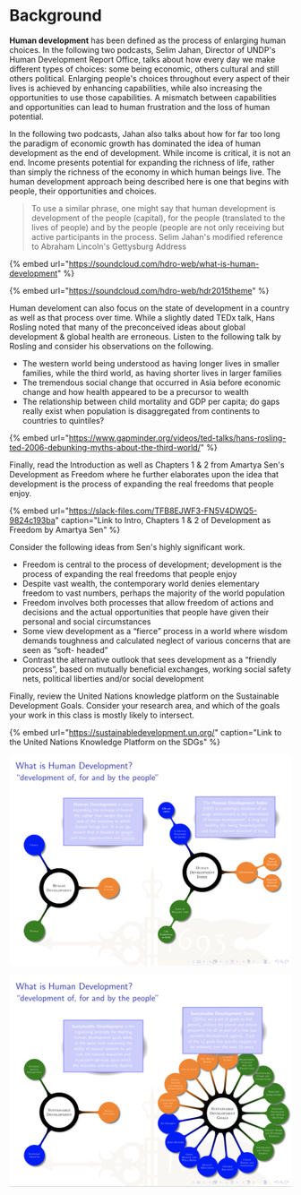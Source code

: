 # Background

**Human development** has been defined as the process of enlarging human choices.  In the following two podcasts, Selim Jahan, Director of UNDP's Human Development Report Office, talks about how every day we make different types of choices: some being economic, others cultural and still others political. Enlarging people's choices throughout every aspect of their lives is achieved by enhancing capabilities, while also increasing the opportunities to use those capabilities.  A mismatch between capabilities and opportunities can lead to human frustration and the loss of human potential. 

In the following two podcasts, Jahan also talks about how for far too long the paradigm of economic growth has dominated the idea of human development as the end of development. While income is critical, it is not an end. Income presents potential for expanding the richness of life, rather than simply the richness of the economy in which human beings live. The human development approach being described here is one that begins with people, their opportunities and choices. 

> To use a similar phrase, one might say that human development is development of the people \(capital\), for the people \(translated to the lives of people\) and by the people \(people are not only receiving but active participants in the process.  Selim Jahan's modified reference to Abraham Lincoln's Gettysburg Address

{% embed url="https://soundcloud.com/hdro-web/what-is-human-development" %}

{% embed url="https://soundcloud.com/hdro-web/hdr2015theme" %}

Human develoment can also focus on the state of development in a country as well as that process over time.  While a slightly dated TEDx talk, Hans Rosling noted that many of the preconceived ideas about global development & global health are erroneous.  Listen to the following talk by Rosling and consider his observations on the following.

* The western world being understood as having longer lives in smaller families, while the third world, as having shorter lives in larger families
* The tremendous social change that occurred in Asia before economic change and how health appeared to be a precursor to wealth
* The relationship between child mortality and GDP per capita; do gaps really exist when population is disaggregated from continents to countries to quintiles?

{% embed url="https://www.gapminder.org/videos/ted-talks/hans-rosling-ted-2006-debunking-myths-about-the-third-world/" %}

Finally, read the Introduction as well as Chapters 1 & 2 from Amartya Sen's Development as Freedom where he further elaborates upon the idea that development is the process of expanding the real freedoms that people enjoy.

{% embed url="https://slack-files.com/TFB8EJWF3-FN5V4DWQ5-9824c193ba" caption="Link to Intro, Chapters 1 & 2 of Development as Freedom by Amartya Sen" %}

Consider the following ideas from Sen's highly significant work.

* Freedom is central to the process of development; development is the process of expanding the real freedoms that people enjoy
* Despite vast wealth, the contemporary world denies elementary freedom to vast numbers, perhaps the majority of the world population
* Freedom involves both processes that allow freedom of actions and decisions and the actual opportunities that people have given their personal and social circumstances
* Some view development as a “fierce” process in a world where wisdom demands toughness and calculated neglect of various concerns that are seen as “soft- headed”
* Contrast the alternative outlook that sees development as a “friendly process”, based on mutually beneficial exchanges, working social safety nets, political liberties and/or social development

Finally, review the United Nations knowledge platform on the Sustainable Development Goals.  Consider your research area, and which of the goals your work in this class is mostly likely to intersect.

{% embed url="https://sustainabledevelopment.un.org/" caption="Link to the United Nations Knowledge Platform on the SDGs" %}

![Human Development and the Human Development Index](../.gitbook/assets/screen-shot-2019-09-09-at-3.12.05-pm.png)

![Sustainable Development and the Sustainable Development Goals](../.gitbook/assets/screen-shot-2019-09-09-at-3.13.52-pm.png)


